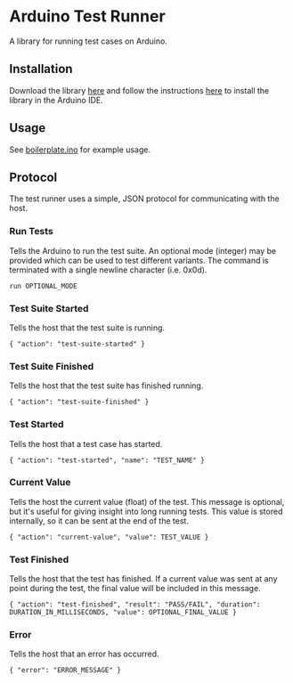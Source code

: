 # Arduino Test Runner
A library for running test cases on Arduino.

## Installation
Download the library [here](https://github.com/crispytronics/TestRunner/releases/download/v1.0.0/TestRunner.zip) and follow the instructions [here](http://arduino.cc/en/Guide/Libraries) to install the library in the Arduino IDE.

## Usage
See [boilerplate.ino](https://github.com/crispytronics/TestRunner/blob/master/boilerplate.ino) for example usage.

## Protocol
The test runner uses a simple, JSON protocol for communicating with the host. 

### Run Tests
Tells the Arduino to run the test suite.  An optional mode (integer) may be provided which can be used to test different variants. The command is terminated with a single newline character (i.e. 0x0d).

```
run OPTIONAL_MODE
```

### Test Suite Started
Tells the host that the test suite is running.

```
{ "action": "test-suite-started" }
```

### Test Suite Finished
Tells the host that the test suite has finished running.

```
{ "action": "test-suite-finished" }
```

### Test Started
Tells the host that a test case has started.

```
{ "action": "test-started", "name": "TEST_NAME" }
```

### Current Value
Tells the host the current value (float) of the test.  This message is optional, but it's useful for giving insight into long running tests. This value is stored internally, so it can be sent at the end of the test.

```
{ "action": "current-value", "value": TEST_VALUE }
```

### Test Finished
Tells the host that the test has finished.  If a current value was sent at any point during the test, the final value will be included in this message.

```
{ "action": "test-finished", "result": "PASS/FAIL", "duration": DURATION_IN_MILLISECONDS, "value": OPTIONAL_FINAL_VALUE }
 ```
 
### Error
Tells the host that an error has occurred.

```
{ "error": "ERROR_MESSAGE" }
```
